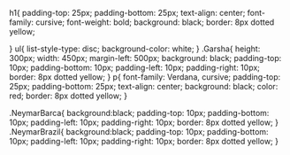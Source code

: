 h1{
    padding-top: 25px;
    padding-bottom: 25px;
    text-align: center;
    font-family: cursive;
    font-weight: bold;
    background: black;
    border: 8px dotted yellow;
    
}
ul{
    list-style-type: disc;
    background-color: white;
}
.Garsha{
    height: 300px;
    width: 450px;
    margin-left: 500px;
    background: black;
    padding-top: 10px;
    padding-bottom: 10px;
    padding-left: 10px;
    padding-right: 10px;
    border: 8px dotted yellow;
}
p{ 
    font-family: Verdana, cursive;
    padding-top: 25px;
    padding-bottom: 25px;
    text-align: center;
    background: black;
    color: red;
    border: 8px dotted yellow;
} 

.NeymarBarca{
    background:black;
    padding-top: 10px;
    padding-bottom: 10px;
    padding-left: 10px;
    padding-right: 10px;
    border: 8px dotted yellow;
}
.NeymarBrazil{
    background:black;
    padding-top: 10px;
    padding-bottom: 10px;
    padding-left: 10px;
    padding-right: 10px;
    border: 8px dotted yellow;
}

